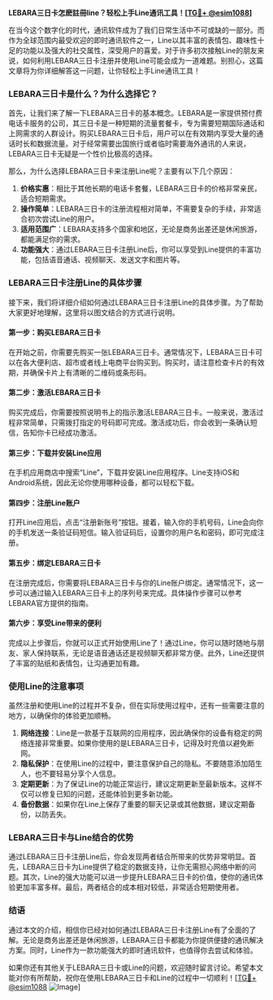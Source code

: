 **LEBARA三日卡怎麽註冊line？轻松上手Line通讯工具！[[TG💪+ @esim1088](https://t.me/s/esim1088)]**

在当今这个数字化的时代，通讯软件成为了我们日常生活中不可或缺的一部分。而作为全球范围内最受欢迎的即时通讯软件之一，Line以其丰富的表情包、趣味性十足的功能以及强大的社交属性，深受用户的喜爱。对于许多初次接触Line的朋友来说，如何利用LEBARA三日卡注册并使用Line可能会成为一道难题。别担心，这篇文章将为你详细解答这一问题，让你轻松上手Line通讯工具！

### **LEBARA三日卡是什么？为什么选择它？**

首先，让我们来了解一下LEBARA三日卡的基本概念。LEBARA是一家提供预付费电话卡服务的公司，其三日卡是一种短期的流量套餐卡，专为需要短期国际通话和上网需求的人群设计。购买LEBARA三日卡后，用户可以在有效期内享受大量的通话时长和数据流量。对于经常需要出国旅行或者临时需要海外通讯的人来说，LEBARA三日卡无疑是一个性价比极高的选择。

那么，为什么选择LEBARA三日卡来注册Line呢？主要有以下几个原因：

1. **价格实惠**：相比于其他长期的电话卡套餐，LEBARA三日卡的价格非常亲民，适合短期需求。
2. **操作简单**：LEBARA三日卡的注册流程相对简单，不需要复杂的手续，非常适合初次尝试Line的用户。
3. **适用范围广**：LEBARA支持多个国家和地区，无论是商务出差还是休闲旅游，都能满足你的需求。
4. **功能强大**：通过LEBARA三日卡注册Line后，你可以享受到Line提供的丰富功能，包括语音通话、视频聊天、发送文字和图片等。

### **LEBARA三日卡注册Line的具体步骤**

接下来，我们将详细介绍如何通过LEBARA三日卡注册Line的具体步骤。为了帮助大家更好地理解，这里将以图文结合的方式进行说明。

#### **第一步：购买LEBARA三日卡**
在开始之前，你需要先购买一张LEBARA三日卡。通常情况下，LEBARA三日卡可以在各大便利店、超市或者线上电商平台购买到。购买时，请注意检查卡片的有效期，并确保卡片上有清晰的二维码或条形码。

#### **第二步：激活LEBARA三日卡**
购买完成后，你需要按照说明书上的指示激活LEBARA三日卡。一般来说，激活过程非常简单，只需拨打指定的号码即可完成。激活成功后，你会收到一条确认短信，告知你卡已经成功激活。

#### **第三步：下载并安装Line应用**
在手机应用商店中搜索“Line”，下载并安装Line应用程序。Line支持iOS和Android系统，因此无论你使用哪种设备，都可以轻松下载。

#### **第四步：注册Line账户**
打开Line应用后，点击“注册新账号”按钮。接着，输入你的手机号码，Line会向你的手机发送一条验证码短信。输入验证码后，设置你的用户名和密码，即可完成注册。

#### **第五步：绑定LEBARA三日卡**
在注册完成后，你需要将LEBARA三日卡与你的Line账户绑定。通常情况下，这一步可以通过输入LEBARA三日卡上的序列号来完成。具体操作步骤可以参考LEBARA官方提供的指南。

#### **第六步：享受Line带来的便利**
完成以上步骤后，你就可以正式开始使用Line了！通过Line，你可以随时随地与朋友、家人保持联系，无论是语音通话还是视频聊天都非常方便。此外，Line还提供了丰富的贴纸和表情包，让沟通更加有趣。

### **使用Line的注意事项**

虽然注册和使用Line的过程并不复杂，但在实际使用过程中，还有一些需要注意的地方，以确保你的体验更加顺畅。

1. **网络连接**：Line是一款基于互联网的应用程序，因此确保你的设备有稳定的网络连接非常重要。如果你使用的是LEBARA三日卡，记得及时充值以避免断网。
2. **隐私保护**：在使用Line的过程中，要注意保护自己的隐私。不要随意添加陌生人，也不要轻易分享个人信息。
3. **定期更新**：为了保证Line的功能正常运行，建议定期更新至最新版本。这样不仅可以修复已知的问题，还能体验到更多新功能。
4. **备份数据**：如果你在Line上保存了重要的聊天记录或其他数据，建议定期备份，以防丢失。

### **LEBARA三日卡与Line结合的优势**

通过LEBARA三日卡注册Line后，你会发现两者结合所带来的优势非常明显。首先，LEBARA三日卡为Line提供了稳定的数据支持，让你无需担心网络中断的问题。其次，Line的强大功能可以进一步提升LEBARA三日卡的价值，使你的通讯体验更加丰富多样。最后，两者结合的成本相对较低，非常适合短期使用者。

### **结语**

通过本文的介绍，相信你已经对如何通过LEBARA三日卡注册Line有了全面的了解。无论是商务出差还是休闲旅游，LEBARA三日卡都能为你提供便捷的通讯解决方案。同时，Line作为一款功能强大的即时通讯软件，也值得你去尝试和体验。

如果你还有其他关于LEBARA三日卡或Line的问题，欢迎随时留言讨论。希望本文能对你有所帮助，祝你在使用LEBARA三日卡和Line的过程中一切顺利！[[TG💪+ @esim1088](https://t.me/s/esim1088) ![Image](https://i.postimg.cc/4NQfJmqS/Snipaste-2025-05-13-00-14-12.png)]
